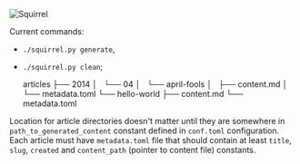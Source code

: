 ![Squirrel](http://i.imgur.com/ibp6Bhc.jpg)

Current commands:

* `./squirrel.py generate`,

* `./squirrel.py clean`;

    articles
    ├── 2014
    │   └── 04
    │       └── april-fools
    │           ├── content.md
    │           └── metadata.toml
    └── hello-world
        ├── content.md
        └── metadata.toml

Location for article directories doesn't matter until they are somewhere in
`path_to_generated_content` constant defined in `conf.toml` configuration. Each
article must have `metadata.toml` file that should contain at least `title`,
`slug`, `created` and `content_path` (pointer to content file) constants.
